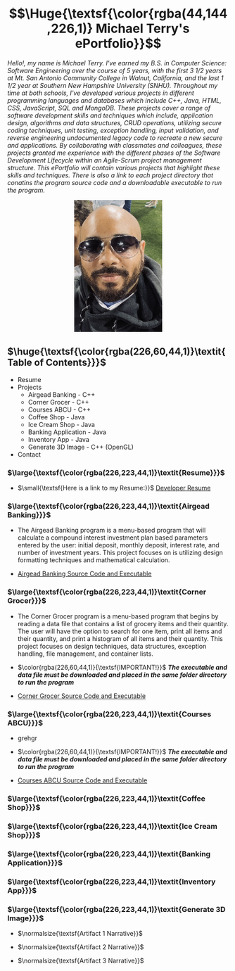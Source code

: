 # $$\Huge{\textsf{\color{rgba(44,144,226,1)} Michael Terry's ePortfolio}}$$

*Hello!, my name is Michael Terry. I've earned my B.S. in Computer Science: Software Engineering over the course of 5 years, with the first 3 1/2 years at Mt. San Antonio Community College in Walnut, California, and the last 1 1/2 year at Southern New Hampshire University (SNHU). Throughout my time at both schools, I've developed various projects in different programming languages and databases which include C++, Java, HTML, CSS, JavaScript, SQL and MongoDB. These projects cover a range of software development skills and techniques which include, application design, algorithms and data structures, CRUD operations, utilizing secure coding techniques, unit  testing, exception handling, input validation, and  reverse engineering undocumented legacy code to recreate a new secure and applications. By collaborating with classmates and colleagues, these projects granted me experience with the different phases of the Software Development Lifecycle within an Agile-Scrum project management structure. This ePortfolio will contain various projects that highlight these skills and techniques. There is also a link to each project directory that conatins the program source code and a downloadable executable to run the program.*

<p align="center">
    <img src="https://github.com/miketerry021/miketerry021.github.io/blob/c1f6801a34fa4ef282f404f14b9d6f6923093a0a/images/michael.jpg" width="200" height="300">
</p>

## $\huge{\textsf{\color{rgba(226,60,44,1)}\textit{Table of Contents}}}$
- Resume
- Projects
    - Airgead Banking - C++
    - Corner Grocer - C++
    - Courses ABCU - C++
    - Coffee Shop - Java
    - Ice Cream Shop - Java
    - Banking Application - Java
    - Inventory App - Java
    - Generate 3D Image - C++ (OpenGL) 
- Contact

### $\large{\textsf{\color{rgba(226,223,44,1)}\textit{Resume}}}$
- $\small{\textsf{Here is a link to my Resume:}}$ [Developer Resume](https://github.com/miketerry021/miketerry021.github.io/blob/584360ab09c3e55da07b730639a890ae5b50e054/Developer%20Resume.pdf)

### $\large{\textsf{\color{rgba(226,223,44,1)}\textit{Airgead Banking}}}$
- The Airgead Banking program is a menu-based program that will calculate a compound interest investment plan based parameters entered by the user: initial deposit, monthly deposit, interest rate, and number of investment years. This project focuses on is utilizing design formatting techniques and mathematical calculation.
  
- [Airgead Banking Source Code and Executable](https://github.com/miketerry021/miketerry021.github.io/blob/584360ab09c3e55da07b730639a890ae5b50e054/Developer%20Resume.pdf)

### $\large{\textsf{\color{rgba(226,223,44,1)}\textit{Corner Grocer}}}$
- The Corner Grocer program is a menu-based program that begins by reading a data file that contains a list of grocery items and their quantity. The user will have the option to search for one item, print all items and their quantity, and print a histogram of all items and their quantity. This project focuses on design techniques, data structures, exception handling, file management, and container lists.
  
- $\color{rgba(226,60,44,1)}{\textsf{IMPORTANT!}}$ ***The executable and data file must be downloaded and placed in the same folder directory to run the program***

- [Corner Grocer Source Code and Executable](https://github.com/miketerry021/miketerry021.github.io/blob/584360ab09c3e55da07b730639a890ae5b50e054/Developer%20Resume.pdf)
  
### $\large{\textsf{\color{rgba(226,223,44,1)}\textit{Courses ABCU}}}$
- grehgr
  
- $\color{rgba(226,60,44,1)}{\textsf{IMPORTANT!}}$ ***The executable and data file must be downloaded and placed in the same folder directory to run the program***

- [Courses ABCU Source Code and Executable](https://github.com/miketerry021/miketerry021.github.io/blob/584360ab09c3e55da07b730639a890ae5b50e054/Developer%20Resume.pdf)

### $\large{\textsf{\color{rgba(226,223,44,1)}\textit{Coffee Shop}}}$
### $\large{\textsf{\color{rgba(226,223,44,1)}\textit{Ice Cream Shop}}}$
### $\large{\textsf{\color{rgba(226,223,44,1)}\textit{Banking Application}}}$
### $\large{\textsf{\color{rgba(226,223,44,1)}\textit{Inventory App}}}$
### $\large{\textsf{\color{rgba(226,223,44,1)}\textit{Generate 3D Image}}}$

- $\normalsize{\textsf{Artifact 1 Narrative}}$
  


- $\normalsize{\textsf{Artifact 2 Narrative}}$
   


- $\normalsize{\textsf{Artifact 3 Narrative}}$
   

